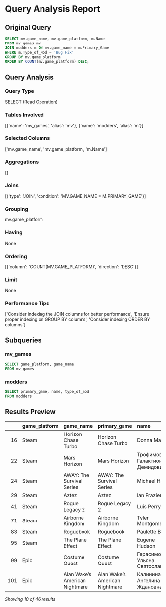 # Query Analysis Report

## Original Query
```sql
SELECT mv.game_name, mv.game_platform, m.Name
FROM mv_games mv
JOIN modders m ON mv.game_name = m.Primary_Game
WHERE m.Type_of_Mod = 'Bug Fix'
GROUP BY mv.game_platform
ORDER BY COUNT(mv.game_platform) DESC;
```

## Query Analysis

### Query Type
SELECT (Read Operation)

### Tables Involved
[{'name': 'mv_games', 'alias': 'mv'}, {'name': 'modders', 'alias': 'm'}]

### Selected Columns
['mv.game_name', 'mv.game_platform', 'm.Name']

### Aggregations
[]

### Joins
[{'type': 'JOIN', 'condition': 'MV.GAME_NAME = M.PRIMARY_GAME'}]

### Grouping
mv.game_platform

### Having
None

### Ordering
[{'column': 'COUNT(MV.GAME_PLATFORM)', 'direction': 'DESC'}]

### Limit
None

### Performance Tips
['Consider indexing the JOIN columns for better performance', 'Ensure proper indexing on GROUP BY columns', 'Consider indexing ORDER BY columns']

## Subqueries

### mv_games
```sql
SELECT game_platform, game_name
FROM mv_games
```

### modders
```sql
SELECT primary_game, name, type_of_mod
FROM modders
```

## Results Preview
|     | game_platform   | game_name                      | primary_game                   | name                            | type_of_mod   |
|----:|:----------------|:-------------------------------|:-------------------------------|:--------------------------------|:--------------|
|  16 | Steam           | Horizon Chase Turbo            | Horizon Chase Turbo            | Donna Marshall                  | Bug Fix       |
|  22 | Steam           | Mars Horizon                   | Mars Horizon                   | Трофимов Галактион Демидович    | Bug Fix       |
|  24 | Steam           | AWAY: The Survival Series      | AWAY: The Survival Series      | Michael Harris                  | Bug Fix       |
|  29 | Steam           | Aztez                          | Aztez                          | Ian Frazier                     | Bug Fix       |
|  41 | Steam           | Rogue Legacy 2                 | Rogue Legacy 2                 | Luis Perry                      | Bug Fix       |
|  71 | Steam           | Airborne Kingdom               | Airborne Kingdom               | Tyler Montgomery                | Bug Fix       |
|  83 | Steam           | Roguebook                      | Roguebook                      | Paulette Benard                 | Bug Fix       |
|  95 | Steam           | The Plane Effect               | The Plane Effect               | Eugene Hudson                   | Bug Fix       |
|  99 | Epic            | Costume Quest                  | Costume Quest                  | Герасимова Ульяна Святославовна | Bug Fix       |
| 101 | Epic            | Alan Wake’s American Nightmare | Alan Wake’s American Nightmare | Калинина Ангелина Ждановна      | Bug Fix       |

*Showing 10 of 46 results*
